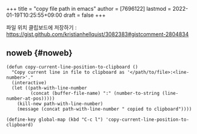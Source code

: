 +++
title = "copy file path in emacs"
author = [7696122]
lastmod = 2022-01-19T10:25:55+09:00
draft = false
+++

파일 위치 클립보드에 저장하기
: <https://gist.github.com/kristianhellquist/3082383#gistcomment-2804834>


## noweb {#noweb}

```elisp
(defun copy-current-line-position-to-clipboard ()
  "Copy current line in file to clipboard as '</path/to/file>:<line-number>'."
  (interactive)
  (let ((path-with-line-number
         (concat (buffer-file-name) ":" (number-to-string (line-number-at-pos)))))
    (kill-new path-with-line-number)
    (message (concat path-with-line-number " copied to clipboard"))))

(define-key global-map (kbd "C-c l") 'copy-current-line-position-to-clipboard)
```
